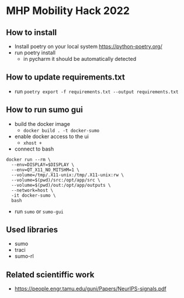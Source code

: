 # MHP Mobility Hack 2022
## How to install
* Install poetry on your local system https://python-poetry.org/ 
* run poetry install
  * in pycharm it should be automatically detected

## How to update requirements.txt
* run `poetry export -f requirements.txt --output requirements.txt`

## How to run sumo gui
* build the docker image
  * `docker build . -t docker-sumo`
* enable docker access to the ui
  * `xhost +`
* connect to bash
```
docker run --rm \
  --env=DISPLAY=$DISPLAY \
  --env=QT_X11_NO_MITSHM=1 \
  --volume=/tmp/.X11-unix:/tmp/.X11-unix:rw \
  --volume=$(pwd)/src:/opt/app/src \
  --volume=$(pwd)/out:/opt/app/outputs \
  --network=host \
  -it docker-sumo \
  bash
```
* run `sumo` or `sumo-gui`

## Used libraries
* sumo
* traci
* sumo-rl

## Related scientiffic work
* https://people.engr.tamu.edu/guni/Papers/NeurIPS-signals.pdf